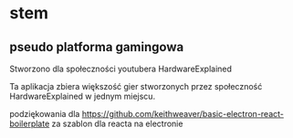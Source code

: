 # stem
## pseudo platforma gamingowa
Stworzono dla społeczności youtubera HardwareExplained

Ta aplikacja zbiera większość gier stworzonych przez społeczność HardwareExplained w jednym miejscu.

podziękowania dla https://github.com/keithweaver/basic-electron-react-boilerplate za szablon dla reacta na electronie

